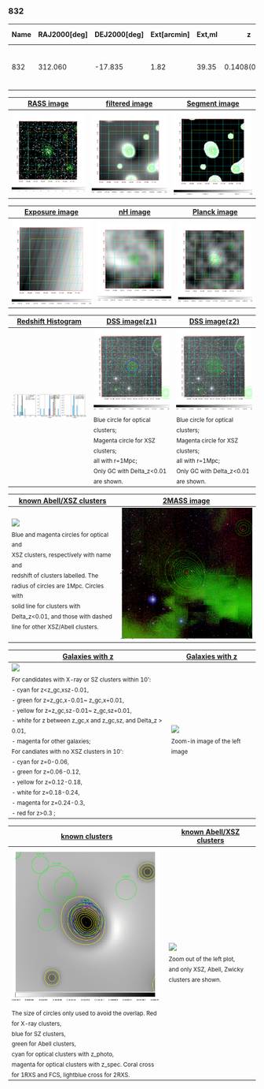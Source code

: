 <div STYLE="page-break-after: always;"></div>

### 832

|Name|RAJ2000[deg]|DEJ2000[deg] |Ext[arcmin]| Ext,ml | z | z_src| C|GC(XSZ,Delta_z<0.01)| GC(OPT,Delta_z<0.01)|GC| R_sig[arcmin] | R500[arcmin] | R500[Mpc]| CRsig[c/s] | CR500[c/s] |L500[1E44 erg/s]|F500[1E-12 erg/s/cm^2]| M500[1E14 Msun]|Tx[keV]|Cnt_sig|Beta|Rc[arcmin]|Comment|Alias|
|---|---|---|---|---|---|------|---|--------|---------|----------|---|---|---|---|---|---|---|---|---|---|---|---|---|---|
|832| 312.060| -17.835| 1.82| 39.35| 0.1408(0.007)| z1, z_xsz| B| MCXC, PSZ2, Tar| A, N, W| A, MCXC, N, PSZ2, Tar, W| 20.750| 7.764| 1.155| 0.380(0.086)| 0.345(0.078)| 3.438(0.393)| 6.487(0.741)| 5.03(0.28)| 6.06(0.21)| 92.1| 0.661(-0.072+0.107)| 2.780(-0.831+0.980)| -| k174|

|[RASS image](../image/832/832_img.pdf)|[filtered image](../image/832/832_fil.pdf)|[Segment image](../image/832/832_seg.pdf)|
|-------------------|--------------------|-------------------|
| <img src="../image/832/832_img.png" width="300">  | <img src="../image/832/832_fil.png" width="300">   | <img src="../image/832/832_seg.png" width="300">  |

|[Exposure image](../image/832/832_mex.pdf)| [nH image](../image/832/832_nh.pdf)| [Planck image](../image/832/832_p.pdf)|
|-------------------|--------------------|-------------------|
|<img src="../image/832/832_mex.png" width="300">   | <img src="../image/832/832_nh.png" width="300">    | <img src="../image/832/832_p.png" width="300"> |

|[Redshift Histogram](../image/832/832_zg.pdf) | [DSS image(z1)](../image/832/832_dss_z1.pdf)      |  [DSS image(z2)](../image/832/832_dss_z2.pdf)    |
|-------------------|--------------------|-------------------|
|<img src="../image/832/832_zg.png" width="300"> |<img src="../image/832/832_dss_z1.png" width="300"> <sub><br>Blue circle for optical clusters; <br>Magenta circle for XSZ clusters; <br>all with r=1Mpc; <br>Only GC with Delta_z<0.01 are shown. </sub>| <img src="../image/832/832_dss_z2.png" width="300"><sub><br>Blue circle for optical clusters; <br>Magenta circle for XSZ clusters; <br>all with r=1Mpc; <br>Only GC with Delta_z<0.01 are shown. </sub> |

|[known Abell/XSZ clusters](../image/832/832_m.pdf) | [2MASS image](../image/832/832_2mass.pdf)      |
|-------------------|-------------------|
|<img src=../image/832/832_m.png width="300"> <br><sub>Blue and magenta circles for optical and <br>XSZ clusters, respectively with name and <br>redshift of clusters labelled. The <br>radius of circles are 1Mpc. Circles with <br>solid line for clusters with <br>Delta_z<0.01, and those with dashed <br>line for other XSZ/Abell clusters.        </sub>|<img src="../image/832/832_2mass.png" width="300">  |

|[Galaxies with z](../image/832/832_opt_ned.pdf) |[Galaxies with z](../image/832/832_opt_ned_zoom.pdf) |
|-------------------|-------------------|
| <img src=../image/832/832_opt_ned.png width="300"> <br><sub> For candidates with X-ray or SZ clusters within 10': <br> - cyan for z<z_gc,xsz-0.01, <br> - green for z=z_gc,x-0.01~ z_gc,x+0.01, <br> - yellow for z=z_gc,sz-0.01~ z_gc,sz+0.01, <br> - white for z between z_gc,x and z_gc,sz, and Delta_z > 0.01, <br> - magenta for other galaxies; <br>For candiates with no XSZ clusters in 10': <br> - cyan for z=0-0.06, <br> - green for z=0.06-0.12, <br> - yellow for z=0.12-0.18, <br> - white for z=0.18-0.24, <br> - magenta for z=0.24-0.3, <br> - red for z>0.3 ;  </sub>|<img src=../image/832/832_opt_ned_zoom.png width="300">  <br><sub> Zoom-in image of the left image</sub>|

|[known clusters](../image/832/832_gc.pdf) |[known Abell/XSZ clusters](../image/832/832_gc_large.pdf) |
|-------------------|-------------------|
| <img src=../image/832/832_gc.png width="300"> <br><sub> The size of circles only used to avoid the overlap. Red for X-ray clusters, <br> blue for SZ clusters, <br> green for Abell clusters, <br> cyan for optical clusters with z_photo, <br> magenta for optical clusters with z_spec. Coral cross for 1RXS and FCS, lightblue cross for 2RXS. </sub>|<img src=../image/832/832_gc_large.png width="300"> <br><sub> Zoom out of the left plot, <br> and only XSZ, Abell, Zwicky clusters are shown. </sub> |



